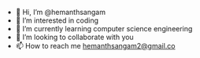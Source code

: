 - 👋 Hi, I’m @hemanthsangam
- 👀 I’m interested in coding
- 🌱 I’m currently learning computer science engineering 
- 💞️ I’m looking to collaborate with you
- 📫 How to reach me hemanthsangam2@gmail.co

<!---
hemanthsangam/hemanthsangam is a ✨ special ✨ repository because its `README.md` (this file) appears on your GitHub profile.
You can click the Preview link to take a look at your changes.
--->
